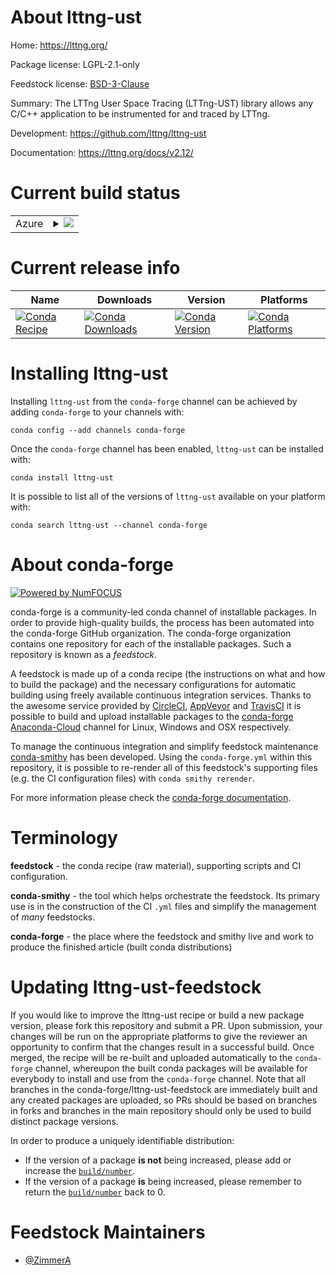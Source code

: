 About lttng-ust
===============

Home: https://lttng.org/

Package license: LGPL-2.1-only

Feedstock license: [BSD-3-Clause](https://github.com/conda-forge/lttng-ust-feedstock/blob/master/LICENSE.txt)

Summary: The LTTng User Space Tracing (LTTng-UST) library allows any C/C++ application to be instrumented for and traced by LTTng.

Development: https://github.com/lttng/lttng-ust

Documentation: https://lttng.org/docs/v2.12/

Current build status
====================


<table>
    
  <tr>
    <td>Azure</td>
    <td>
      <details>
        <summary>
          <a href="https://dev.azure.com/conda-forge/feedstock-builds/_build/latest?definitionId=10956&branchName=master">
            <img src="https://dev.azure.com/conda-forge/feedstock-builds/_apis/build/status/lttng-ust-feedstock?branchName=master">
          </a>
        </summary>
        <table>
          <thead><tr><th>Variant</th><th>Status</th></tr></thead>
          <tbody><tr>
              <td>linux_64</td>
              <td>
                <a href="https://dev.azure.com/conda-forge/feedstock-builds/_build/latest?definitionId=10956&branchName=master">
                  <img src="https://dev.azure.com/conda-forge/feedstock-builds/_apis/build/status/lttng-ust-feedstock?branchName=master&jobName=linux&configuration=linux_64_" alt="variant">
                </a>
              </td>
            </tr>
          </tbody>
        </table>
      </details>
    </td>
  </tr>
</table>

Current release info
====================

| Name | Downloads | Version | Platforms |
| --- | --- | --- | --- |
| [![Conda Recipe](https://img.shields.io/badge/recipe-lttng--ust-green.svg)](https://anaconda.org/conda-forge/lttng-ust) | [![Conda Downloads](https://img.shields.io/conda/dn/conda-forge/lttng-ust.svg)](https://anaconda.org/conda-forge/lttng-ust) | [![Conda Version](https://img.shields.io/conda/vn/conda-forge/lttng-ust.svg)](https://anaconda.org/conda-forge/lttng-ust) | [![Conda Platforms](https://img.shields.io/conda/pn/conda-forge/lttng-ust.svg)](https://anaconda.org/conda-forge/lttng-ust) |

Installing lttng-ust
====================

Installing `lttng-ust` from the `conda-forge` channel can be achieved by adding `conda-forge` to your channels with:

```
conda config --add channels conda-forge
```

Once the `conda-forge` channel has been enabled, `lttng-ust` can be installed with:

```
conda install lttng-ust
```

It is possible to list all of the versions of `lttng-ust` available on your platform with:

```
conda search lttng-ust --channel conda-forge
```


About conda-forge
=================

[![Powered by NumFOCUS](https://img.shields.io/badge/powered%20by-NumFOCUS-orange.svg?style=flat&colorA=E1523D&colorB=007D8A)](http://numfocus.org)

conda-forge is a community-led conda channel of installable packages.
In order to provide high-quality builds, the process has been automated into the
conda-forge GitHub organization. The conda-forge organization contains one repository
for each of the installable packages. Such a repository is known as a *feedstock*.

A feedstock is made up of a conda recipe (the instructions on what and how to build
the package) and the necessary configurations for automatic building using freely
available continuous integration services. Thanks to the awesome service provided by
[CircleCI](https://circleci.com/), [AppVeyor](https://www.appveyor.com/)
and [TravisCI](https://travis-ci.com/) it is possible to build and upload installable
packages to the [conda-forge](https://anaconda.org/conda-forge)
[Anaconda-Cloud](https://anaconda.org/) channel for Linux, Windows and OSX respectively.

To manage the continuous integration and simplify feedstock maintenance
[conda-smithy](https://github.com/conda-forge/conda-smithy) has been developed.
Using the ``conda-forge.yml`` within this repository, it is possible to re-render all of
this feedstock's supporting files (e.g. the CI configuration files) with ``conda smithy rerender``.

For more information please check the [conda-forge documentation](https://conda-forge.org/docs/).

Terminology
===========

**feedstock** - the conda recipe (raw material), supporting scripts and CI configuration.

**conda-smithy** - the tool which helps orchestrate the feedstock.
                   Its primary use is in the construction of the CI ``.yml`` files
                   and simplify the management of *many* feedstocks.

**conda-forge** - the place where the feedstock and smithy live and work to
                  produce the finished article (built conda distributions)


Updating lttng-ust-feedstock
============================

If you would like to improve the lttng-ust recipe or build a new
package version, please fork this repository and submit a PR. Upon submission,
your changes will be run on the appropriate platforms to give the reviewer an
opportunity to confirm that the changes result in a successful build. Once
merged, the recipe will be re-built and uploaded automatically to the
`conda-forge` channel, whereupon the built conda packages will be available for
everybody to install and use from the `conda-forge` channel.
Note that all branches in the conda-forge/lttng-ust-feedstock are
immediately built and any created packages are uploaded, so PRs should be based
on branches in forks and branches in the main repository should only be used to
build distinct package versions.

In order to produce a uniquely identifiable distribution:
 * If the version of a package **is not** being increased, please add or increase
   the [``build/number``](https://conda.io/docs/user-guide/tasks/build-packages/define-metadata.html#build-number-and-string).
 * If the version of a package **is** being increased, please remember to return
   the [``build/number``](https://conda.io/docs/user-guide/tasks/build-packages/define-metadata.html#build-number-and-string)
   back to 0.

Feedstock Maintainers
=====================

* [@ZimmerA](https://github.com/ZimmerA/)

